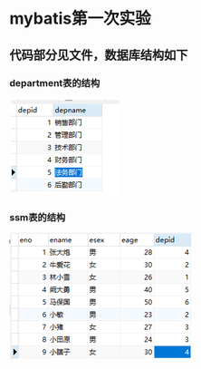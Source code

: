 # mybatis第一次实验
## 代码部分见文件，数据库结构如下<br>
### department表的结构
![](https://github.com/Yunner-tt/mybatis/blob/master/picture/department.png)
### ssm表的结构
![](https://github.com/Yunner-tt/mybatis/blob/master/picture/ssm.png)

